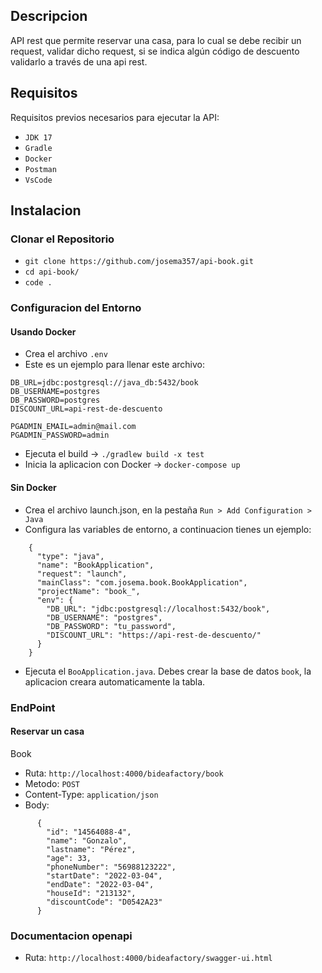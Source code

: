 ## Descripcion
API rest que permite reservar una casa, para lo cual se debe recibir un request,
validar dicho request, si se indica algún código de descuento validarlo a través de una api rest.
## Requisitos
Requisitos previos necesarios para ejecutar la API:
- `JDK 17`
- `Gradle`
- `Docker`
- `Postman`
- `VsCode`
## Instalacion
### Clonar el Repositorio
- `git clone https://github.com/josema357/api-book.git`
- `cd api-book/`
- `code .`
### Configuracion del Entorno
#### Usando Docker
- Crea el archivo `.env`
- Este es un ejemplo para llenar este archivo: 
```
DB_URL=jdbc:postgresql://java_db:5432/book
DB_USERNAME=postgres
DB_PASSWORD=postgres
DISCOUNT_URL=api-rest-de-descuento

PGADMIN_EMAIL=admin@mail.com
PGADMIN_PASSWORD=admin
```
- Ejecuta el build  ->  `./gradlew build -x test`
- Inicia la aplicacion con Docker  ->  `docker-compose up`
#### Sin Docker
- Crea el archivo launch.json, en la pestaña `Run > Add Configuration > Java`
- Configura las variables de entorno, a continuacion tienes un ejemplo:
```
    {
      "type": "java",
      "name": "BookApplication",
      "request": "launch",
      "mainClass": "com.josema.book.BookApplication",
      "projectName": "book_",
      "env": {
        "DB_URL": "jdbc:postgresql://localhost:5432/book",
        "DB_USERNAME": "postgres",
        "DB_PASSWORD": "tu_password",
        "DISCOUNT_URL": "https://api-rest-de-descuento/"
      }
    }
```
- Ejecuta el `BooApplication.java`. Debes crear la base de datos `book`, la aplicacion creara automaticamente la tabla. 
### EndPoint
#### Reservar un casa
Book
- Ruta: `http://localhost:4000/bideafactory/book`
- Metodo: `POST`
- Content-Type: `application/json`
- Body: 
```
      {
        "id": "14564088-4",
        "name": "Gonzalo",
        "lastname": "Pérez",
        "age": 33,
        "phoneNumber": "56988123222",
        "startDate": "2022-03-04",
        "endDate": "2022-03-04",
        "houseId": "213132",
        "discountCode": "D0542A23"
      }
```
### Documentacion openapi
- Ruta: `http://localhost:4000/bideafactory/swagger-ui.html`